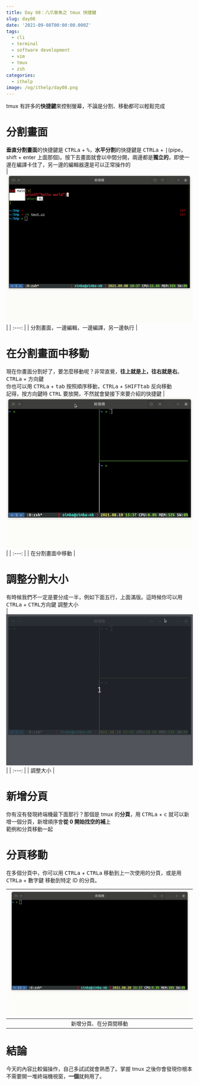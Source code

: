 ```yaml
---
title: Day 08：八爪章魚之 tmux 快捷鍵
slug: day08
date: '2021-09-08T00:00:00.000Z'
tags:
  - cli
  - terminal
  - software development
  - vim
  - tmux
  - zsh
categories:
  - ithelp
image: /og/ithelp/day08.png
---
```


tmux 有許多的**快捷鍵**來控制螢幕，不論是分割、移動都可以輕鬆完成

# 分割畫面

**垂直分割畫面**的快捷鍵是 <kbd>CTRL</kbd><kbd>a</kbd> + <kbd>%</kbd>，**水平分割**的快捷鍵是 <kbd>CTRL</kbd><kbd>a</kbd> + <kbd>|</kbd>(pipe，shift + enter 上面那個)。按下去畫面就會以中間分開，兩邊都是**獨立的**，即使一邊在編譯卡住了，另一邊的編輯器還是可以正常操作的  
| ![tmux split](tmux-split.gif) |
| :---: |
| 分割畫面，一邊編輯，一邊編譯，另一邊執行 |

# 在分割畫面中移動

現在你畫面分割好了，要怎麼移動呢？非常直覺，**往上就是上，往右就是右**。<kbd>CTRL</kbd><kbd>a</kbd> + <kbd>方向鍵</kbd>  
你也可以用 <kbd>CTRL</kbd><kbd>a</kbd> + <kbd>tab</kbd> 按照順序移動，<kbd>CTRL</kbd><kbd>a</kbd> + <kbd>SHIFT</kbd><kbd>tab</kbd> 反向移動  
記得，按方向鍵時 <kbd>CTRL</kbd> 要放開，不然就會變接下來要介紹的快捷鍵
| ![tmux move](tmux-move.gif) |
| :---: |
| 在分割畫面中移動 |

# 調整分割大小

有時候我們不一定是要分成一半，例如下面五行，上面滿版。這時候你可以用 <kbd>CTRL</kbd><kbd>a</kbd> + <kbd>CTRL</kbd><kbd>方向鍵</kbd> 調整大小  
| ![tmux resize](tmux-resize.gif) |
| :---: |
| 調整大小 |

# 新增分頁

你有沒有發現終端機最下面那行？那個是 tmux 的**分頁**，用 <kbd>CTRL</kbd><kbd>a</kbd> + <kbd>c</kbd> 就可以新增一個分頁，新增順序會**從 0 開始找空的補**上  
範例和分頁移動一起

# 分頁移動

在多個分頁中，你可以用 <kbd>CTRL</kbd><kbd>a</kbd> + <kbd>CTRL</kbd><kbd>a</kbd> 移動到上一次使用的分頁，或是用 <kbd>CTRL</kbd><kbd>a</kbd> + <kbd>數字鍵</kbd> 移動到特定 ID 的分頁。

| ![tmux win move](tmux-win-move.gif) |
| :-------------------------------------------------------------------: |
|                        新增分頁、在分頁間移動                         |

# 結論

今天的內容比較偏操作，自己多試試就會熟悉了。掌握 tmux 之後你會發現你根本不需要開一堆終端機視窗，**一個**就夠用了。
